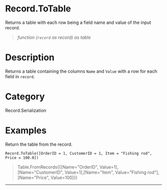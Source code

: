 ﻿# Record.ToTable
Returns a table with each row being a field name and value of the input record.
> _function (<code>record</code> as record) as table_
# Description 
Returns a table containing the columns <code>Name</code> and <code>Value</code> with a row for each field in <code>record</code>.
# Category 
Record.Serialization
# Examples 
Return the table from the record.
```
Record.ToTable([OrderID = 1, CustomerID = 1, Item = "Fishing rod", Price = 100.0])
```
> Table.FromRecords({[Name="OrderID", Value=1],[Name="CustomerID", Value=1],[Name="Item", Value="Fishing rod"],[Name="Price", Value=100]})
***
